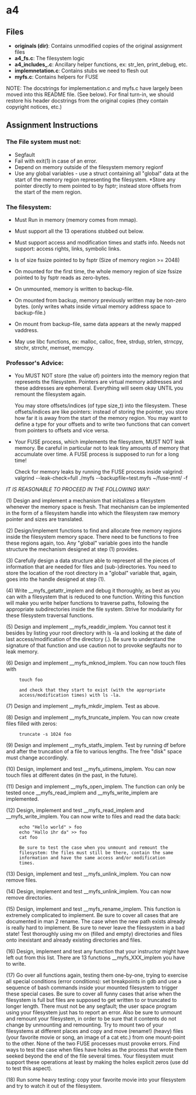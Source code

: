 # a4

## Files
* **originals (dir)**: Contains unmodified copies of the original assignment files
* **a4_fs.c**: The filesystem logic
* **a4_includes_.c**: Ancillary helper functions, ex: str_len, print_debug, etc.
* **implemnetation.c**: Contains stubs we need to flesh out 
* **myfs.c**: Contains helpers for FUSE 

NOTE: The docstrings for implementation.c and myfs.c have largely been moved into this README file. (See below). For final turn-in, we should restore his header docstrings from the original copies (they contain copyright notices, etc.)


## Assignment Instructions

### The File system must not:
* Segfault
* Fail with exit(1) in case of an error.
* Depend on memory outside of the filesystem memory regionf
* Use any global variables - use a struct containing all "global" data at
the start of the memory region representing the filesystem.
*Store any pointer directly to mem pointed to by fsptr; instead store 
offsets from the start of the mem region.

### The filesystem:
* Must Run in memory (memory comes from mmap).
* Must support all the 13 operations stubbed out below.
* Must support access and modification times and statfs info.
Needs not support: access rights, links, symbolic links. 
* Is of size fssize pointed to by fsptr (Size of memory region >= 2048)
* On mounted for the first time, the whole memory region of size fssize
    pointed to by fsptr reads as zero-bytes. 
* On unmounted, memory is written to backup-file. 
* On mounted from backup, memory previously written may be non-zero bytes. 
    (only writes whats inside virtual memory address space to backup-file.) 
* On mount from backup-file, same data appears at the newly mapped vaddress. 

* May use libc functions, ex: malloc, calloc, free, strdup, strlen, 
strncpy, strchr, strrchr, memset, memcpy. 
      
### Professor's Advice:     
   * You MUST NOT store (the value of) pointers into the memory region
     that represents the filesystem. Pointers are virtual memory
     addresses and these addresses are ephemeral. Everything will seem
     okay UNTIL you remount the filesystem again.
  
     You may store offsets/indices (of type size_t) into the
     filesystem. These offsets/indices are like pointers: instead of
     storing the pointer, you store how far it is away from the start of
     the memory region. You may want to define a type for your offsets
     and to write two functions that can convert from pointers to
     offsets and vice versa.

   * Your FUSE process, which implements the filesystem, MUST NOT leak
     memory. Be careful in particular not to leak tiny amounts of memory that
     accumulate over time. A FUSE process is supposed to run for a long time!
     
     Check for memory leaks by running the FUSE process inside valgrind:
     valgrind --leak-check=full ./myfs --backupfile=test.myfs ~/fuse-mnt/ -f


*IT IS REASONABLE TO PROCEED IN THE FOLLOWING WAY:*

   (1)   Design and implement a mechanism that initializes a filesystem
         whenever the memory space is fresh. That mechanism can be
         implemented in the form of a filesystem handle into which the
         filesystem raw memory pointer and sizes are translated.

   (2)   Design/implement functions to find and allocate free memory
         regions inside the filesystem memory space. There need to be 
         functions to free these regions again, too. Any "global" variable
         goes into the handle structure the mechanism designed at step (1) 
         provides.

   (3)   Carefully design a data structure able to represent all the
         pieces of information that are needed for files and
         (sub-)directories.  You need to store the location of the
         root directory in a "global" variable that, again, goes into the 
         handle designed at step (1).
          
   (4)   Write __myfs_getattr_implem and debug it thoroughly, as best as
         you can with a filesystem that is reduced to one
         function. Writing this function will make you write helper
         functions to traverse paths, following the appropriate
         subdirectories inside the file system. Strive for modularity for
         these filesystem traversal functions.

   (5)   Design and implement __myfs_readdir_implem. You cannot test it
         besides by listing your root directory with ls -la and looking
         at the date of last access/modification of the directory (.). 
         Be sure to understand the signature of that function and use
         caution not to provoke segfaults nor to leak memory.

   (6)   Design and implement __myfs_mknod_implem. You can now touch files 
         with 

         touch foo

         and check that they start to exist (with the appropriate
         access/modification times) with ls -la.

   (7)   Design and implement __myfs_mkdir_implem. Test as above.

   (8)   Design and implement __myfs_truncate_implem. You can now 
         create files filled with zeros:

         truncate -s 1024 foo

   (9)   Design and implement __myfs_statfs_implem. Test by running
         df before and after the truncation of a file to various lengths. 
         The free "disk" space must change accordingly.

   (10)  Design, implement and test __myfs_utimens_implem. You can now 
         touch files at different dates (in the past, in the future).

   (11)  Design and implement __myfs_open_implem. The function can 
         only be tested once __myfs_read_implem and __myfs_write_implem are
         implemented.

   (12)  Design, implement and test __myfs_read_implem and
         __myfs_write_implem. You can now write to files and read the data 
         back:

         echo "Hello world" > foo
         echo "Hallo ihr da" >> foo
         cat foo

         Be sure to test the case when you unmount and remount the
         filesystem: the files must still be there, contain the same
         information and have the same access and/or modification
         times.

   (13)  Design, implement and test __myfs_unlink_implem. You can now
         remove files.

   (14)  Design, implement and test __myfs_unlink_implem. You can now
         remove directories.

   (15)  Design, implement and test __myfs_rename_implem. This function
         is extremely complicated to implement. Be sure to cover all 
         cases that are documented in man 2 rename. The case when the 
         new path exists already is really hard to implement. Be sure to 
         never leave the filessystem in a bad state! Test thoroughly 
         using mv on (filled and empty) directories and files onto 
         inexistant and already existing directories and files.

   (16)  Design, implement and test any function that your instructor
         might have left out from this list. There are 13 functions 
         __myfs_XXX_implem you have to write.

   (17)  Go over all functions again, testing them one-by-one, trying
         to exercise all special conditions (error conditions): set
         breakpoints in gdb and use a sequence of bash commands inside
         your mounted filesystem to trigger these special cases. Be
         sure to cover all funny cases that arise when the filesystem
         is full but files are supposed to get written to or truncated
         to longer length. There must not be any segfault; the user
         space program using your filesystem just has to report an
         error. Also be sure to unmount and remount your filesystem,
         in order to be sure that it contents do not change by
         unmounting and remounting. Try to mount two of your
         filesystems at different places and copy and move (rename!)
         (heavy) files (your favorite movie or song, an image of a cat
         etc.) from one mount-point to the other. None of the two FUSE
         processes must provoke errors. Find ways to test the case
         when files have holes as the process that wrote them seeked
         beyond the end of the file several times. Your filesystem must
         support these operations at least by making the holes explicit 
         zeros (use dd to test this aspect).

   (18)  Run some heavy testing: copy your favorite movie into your
         filesystem and try to watch it out of the filesystem.